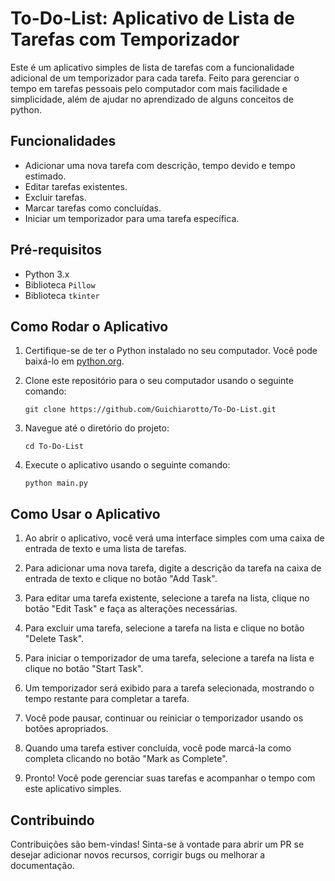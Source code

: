 # To-Do-List: Aplicativo de Lista de Tarefas com Temporizador

Este é um aplicativo simples de lista de tarefas com a funcionalidade adicional de um temporizador para cada tarefa. Feito para gerenciar o tempo em tarefas pessoais pelo computador com mais facilidade e simplicidade, além de ajudar no aprendizado de alguns conceitos de python.

## Funcionalidades

- Adicionar uma nova tarefa com descrição, tempo devido e tempo estimado.
- Editar tarefas existentes.
- Excluir tarefas.
- Marcar tarefas como concluídas.
- Iniciar um temporizador para uma tarefa específica.

  
## Pré-requisitos

- Python 3.x
- Biblioteca `Pillow`
- Biblioteca `tkinter`

## Como Rodar o Aplicativo

1. Certifique-se de ter o Python instalado no seu computador. Você pode baixá-lo em [python.org](https://www.python.org/).

2. Clone este repositório para o seu computador usando o seguinte comando:

    ```
    git clone https://github.com/Guichiarotto/To-Do-List.git
    ```

3. Navegue até o diretório do projeto:

    ```
    cd To-Do-List
    ```

4. Execute o aplicativo usando o seguinte comando:

    ```
    python main.py
    ```

## Como Usar o Aplicativo

1. Ao abrir o aplicativo, você verá uma interface simples com uma caixa de entrada de texto e uma lista de tarefas.

2. Para adicionar uma nova tarefa, digite a descrição da tarefa na caixa de entrada de texto e clique no botão "Add Task".

3. Para editar uma tarefa existente, selecione a tarefa na lista, clique no botão "Edit Task" e faça as alterações necessárias.

4. Para excluir uma tarefa, selecione a tarefa na lista e clique no botão "Delete Task".

5. Para iniciar o temporizador de uma tarefa, selecione a tarefa na lista e clique no botão "Start Task".

6. Um temporizador será exibido para a tarefa selecionada, mostrando o tempo restante para completar a tarefa.

7. Você pode pausar, continuar ou reiniciar o temporizador usando os botões apropriados.

8. Quando uma tarefa estiver concluída, você pode marcá-la como completa clicando no botão "Mark as Complete".

9. Pronto! Você pode gerenciar suas tarefas e acompanhar o tempo com este aplicativo simples.

## Contribuindo

Contribuições são bem-vindas! Sinta-se à vontade para abrir um PR se desejar adicionar novos recursos, corrigir bugs ou melhorar a documentação.

